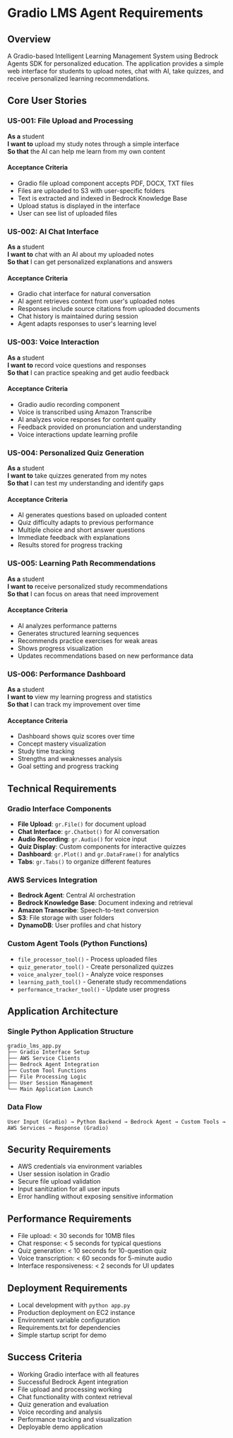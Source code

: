 # Gradio LMS Agent Requirements

## Overview
A Gradio-based Intelligent Learning Management System using Bedrock Agents SDK for personalized education. The application provides a simple web interface for students to upload notes, chat with AI, take quizzes, and receive personalized learning recommendations.

## Core User Stories

### US-001: File Upload and Processing
**As a** student  
**I want to** upload my study notes through a simple interface  
**So that** the AI can help me learn from my own content

#### Acceptance Criteria
- Gradio file upload component accepts PDF, DOCX, TXT files
- Files are uploaded to S3 with user-specific folders
- Text is extracted and indexed in Bedrock Knowledge Base
- Upload status is displayed in the interface
- User can see list of uploaded files

### US-002: AI Chat Interface
**As a** student  
**I want to** chat with an AI about my uploaded notes  
**So that** I can get personalized explanations and answers

#### Acceptance Criteria
- Gradio chat interface for natural conversation
- AI agent retrieves context from user's uploaded notes
- Responses include source citations from uploaded documents
- Chat history is maintained during session
- Agent adapts responses to user's learning level

### US-003: Voice Interaction
**As a** student  
**I want to** record voice questions and responses  
**So that** I can practice speaking and get audio feedback

#### Acceptance Criteria
- Gradio audio recording component
- Voice is transcribed using Amazon Transcribe
- AI analyzes voice responses for content quality
- Feedback provided on pronunciation and understanding
- Voice interactions update learning profile

### US-004: Personalized Quiz Generation
**As a** student  
**I want to** take quizzes generated from my notes  
**So that** I can test my understanding and identify gaps

#### Acceptance Criteria
- AI generates questions based on uploaded content
- Quiz difficulty adapts to previous performance
- Multiple choice and short answer questions
- Immediate feedback with explanations
- Results stored for progress tracking

### US-005: Learning Path Recommendations
**As a** student  
**I want to** receive personalized study recommendations  
**So that** I can focus on areas that need improvement

#### Acceptance Criteria
- AI analyzes performance patterns
- Generates structured learning sequences
- Recommends practice exercises for weak areas
- Shows progress visualization
- Updates recommendations based on new performance data

### US-006: Performance Dashboard
**As a** student  
**I want to** view my learning progress and statistics  
**So that** I can track my improvement over time

#### Acceptance Criteria
- Dashboard shows quiz scores over time
- Concept mastery visualization
- Study time tracking
- Strengths and weaknesses analysis
- Goal setting and progress tracking

## Technical Requirements

### Gradio Interface Components
- **File Upload**: `gr.File()` for document upload
- **Chat Interface**: `gr.Chatbot()` for AI conversation
- **Audio Recording**: `gr.Audio()` for voice input
- **Quiz Display**: Custom components for interactive quizzes
- **Dashboard**: `gr.Plot()` and `gr.DataFrame()` for analytics
- **Tabs**: `gr.Tabs()` to organize different features

### AWS Services Integration
- **Bedrock Agent**: Central AI orchestration
- **Bedrock Knowledge Base**: Document indexing and retrieval
- **Amazon Transcribe**: Speech-to-text conversion
- **S3**: File storage with user folders
- **DynamoDB**: User profiles and chat history

### Custom Agent Tools (Python Functions)
- `file_processor_tool()` - Process uploaded files
- `quiz_generator_tool()` - Create personalized quizzes
- `voice_analyzer_tool()` - Analyze voice responses
- `learning_path_tool()` - Generate study recommendations
- `performance_tracker_tool()` - Update user progress

## Application Architecture

### Single Python Application Structure
```
gradio_lms_app.py
├── Gradio Interface Setup
├── AWS Service Clients
├── Bedrock Agent Integration
├── Custom Tool Functions
├── File Processing Logic
├── User Session Management
└── Main Application Launch
```

### Data Flow
```
User Input (Gradio) → Python Backend → Bedrock Agent → Custom Tools → AWS Services → Response (Gradio)
```

## Security Requirements
- AWS credentials via environment variables
- User session isolation in Gradio
- Secure file upload validation
- Input sanitization for all user inputs
- Error handling without exposing sensitive information

## Performance Requirements
- File upload: < 30 seconds for 10MB files
- Chat response: < 5 seconds for typical questions
- Quiz generation: < 10 seconds for 10-question quiz
- Voice transcription: < 60 seconds for 5-minute audio
- Interface responsiveness: < 2 seconds for UI updates

## Deployment Requirements
- Local development with `python app.py`
- Production deployment on EC2 instance
- Environment variable configuration
- Requirements.txt for dependencies
- Simple startup script for demo

## Success Criteria
- Working Gradio interface with all features
- Successful Bedrock Agent integration
- File upload and processing working
- Chat functionality with context retrieval
- Quiz generation and evaluation
- Voice recording and analysis
- Performance tracking and visualization
- Deployable demo application